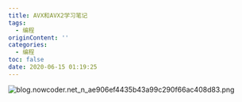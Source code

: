 ```yaml
---
title: AVX和AVX2学习笔记
tags:
  - 编程
originContent: ''
categories:
  - 编程
toc: false
date: 2020-06-15 01:19:25
---
```


![blog.nowcoder.net_n_ae906ef4435b43a99c290f66ac408d83.png](/images/2020/06/15/dc37220d-6d4c-4dae-9edb-8d2a58f78744.png)